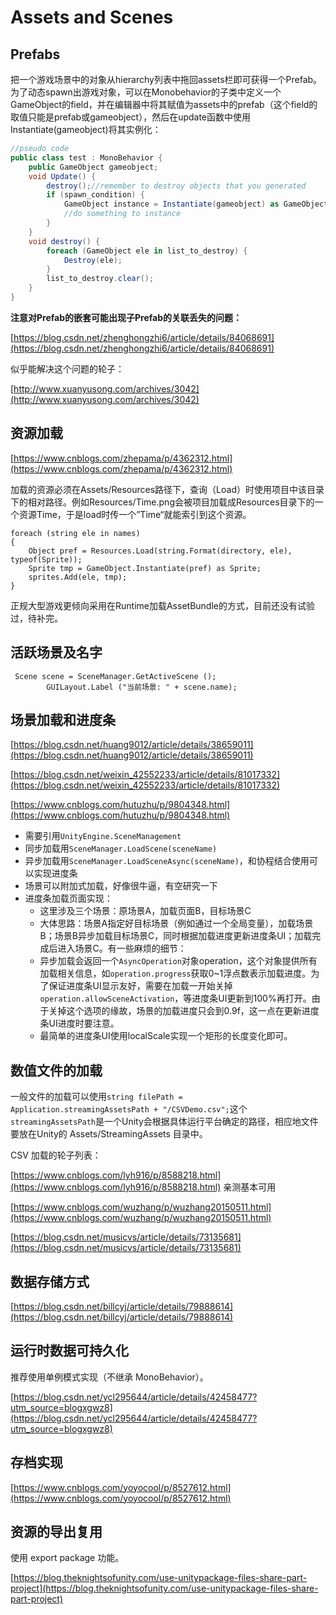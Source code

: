 # Assets and Scenes

## Prefabs

把一个游戏场景中的对象从hierarchy列表中拖回assets栏即可获得一个Prefab。为了动态spawn出游戏对象，可以在Monobehavior的子类中定义一个GameObject的field，并在编辑器中将其赋值为assets中的prefab（这个field的取值只能是prefab或gameobject），然后在update函数中使用Instantiate(gameobject)将其实例化：

```csharp
//pseudo code
public class test : MonoBehavior {
    public GameObject gameobject;
    void Update() {
        destroy();//remember to destroy objects that you generated
        if (spawn_condition) {
            GameObject instance = Instantiate(gameobject) as GameObject;
            //do something to instance
        }
    }    
    void destroy() {
        foreach (GameObject ele in list_to_destroy) {
            Destroy(ele);
        }
        list_to_destroy.clear();
    }
}
```

**注意对Prefab的嵌套可能出现子Prefab的关联丢失的问题：**

[https://blog.csdn.net/zhenghongzhi6/article/details/84068691](https://blog.csdn.net/zhenghongzhi6/article/details/84068691)

似乎能解决这个问题的轮子：

[http://www.xuanyusong.com/archives/3042](http://www.xuanyusong.com/archives/3042)

## **资源加载**

[https://www.cnblogs.com/zhepama/p/4362312.html](https://www.cnblogs.com/zhepama/p/4362312.html)

加载的资源必须在Assets/Resources路径下，查询（Load）时使用项目中该目录下的相对路径。例如Resources/Time.png会被项目加载成Resources目录下的一个资源Time，于是load时传一个”Time“就能索引到这个资源。

```
foreach (string ele in names)
{
    Object pref = Resources.Load(string.Format(directory, ele), typeof(Sprite));
    Sprite tmp = GameObject.Instantiate(pref) as Sprite;
    sprites.Add(ele, tmp);
}
```

正规大型游戏更倾向采用在Runtime加载AssetBundle的方式，目前还没有试验过，待补完。

## **活跃场景及名字**

```
 Scene scene = SceneManager.GetActiveScene ();
        GUILayout.Label ("当前场景: " + scene.name);
```

## **场景加载和进度条**

[https://blog.csdn.net/huang9012/article/details/38659011](https://blog.csdn.net/huang9012/article/details/38659011)

[https://blog.csdn.net/weixin_42552233/article/details/81017332](https://blog.csdn.net/weixin_42552233/article/details/81017332)

[https://www.cnblogs.com/hutuzhu/p/9804348.html](https://www.cnblogs.com/hutuzhu/p/9804348.html)

* 需要引用`UnityEngine.SceneManagement`
* 同步加载用`SceneManager.LoadScene(sceneName)`
* 异步加载用`SceneManager.LoadSceneAsync(sceneName)`，和协程结合使用可以实现进度条
* 场景可以附加式加载，好像很牛逼，有空研究一下
* 进度条加载页面实现：
  * 这里涉及三个场景：原场景A，加载页面B，目标场景C
  * 大体思路：场景A指定好目标场景（例如通过一个全局变量），加载场景B；场景B异步加载目标场景C，同时根据加载进度更新进度条UI；加载完成后进入场景C。有一些麻烦的细节：
  * 异步加载会返回一个`AsyncOperation`对象operation，这个对象提供所有加载相关信息，如`operation.progress`获取0\~1浮点数表示加载进度。为了保证进度条UI显示友好，需要在加载一开始关掉`operation.allowSceneActivation`，等进度条UI更新到100%再打开。由于关掉这个选项的缘故，场景的加载进度只会到0.9f，这一点在更新进度条UI进度时要注意。
  * 最简单的进度条UI使用localScale实现一个矩形的长度变化即可。

## **数值文件的加载**

一般文件的加载可以使用`string filePath = Application.streamingAssetsPath + "/CSVDemo.csv";`这个`streamingAssetsPath`是一个Unity会根据具体运行平台确定的路径，相应地文件要放在Unity的 Assets/StreamingAssets 目录中。

CSV 加载的轮子列表：

[https://www.cnblogs.com/lyh916/p/8588218.html](https://www.cnblogs.com/lyh916/p/8588218.html)
亲测基本可用


[https://www.cnblogs.com/wuzhang/p/wuzhang20150511.html](https://www.cnblogs.com/wuzhang/p/wuzhang20150511.html)

[https://blog.csdn.net/musicvs/article/details/73135681](https://blog.csdn.net/musicvs/article/details/73135681)

## **数据存储方式**

[https://blog.csdn.net/billcyj/article/details/79888614](https://blog.csdn.net/billcyj/article/details/79888614)

## **运行时数据可持久化**

推荐使用单例模式实现（不继承 MonoBehavior）。

[https://blog.csdn.net/ycl295644/article/details/42458477?utm_source=blogxgwz8](https://blog.csdn.net/ycl295644/article/details/42458477?utm_source=blogxgwz8)

## **存档实现**

[https://www.cnblogs.com/yoyocool/p/8527612.html](https://www.cnblogs.com/yoyocool/p/8527612.html)

## 资源的导出复用

使用 export package 功能。

[https://blog.theknightsofunity.com/use-unitypackage-files-share-part-project](https://blog.theknightsofunity.com/use-unitypackage-files-share-part-project)
